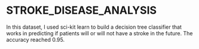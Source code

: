 # STROKE_DISEASE_ANALYSIS
In this dataset, I used sci-kit learn to build a decision tree classifier that works in predicting if patients will or will not have a stroke in the future. The accuracy reached 0.95. 
